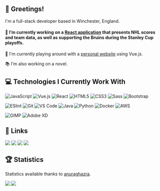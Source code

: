 ## 🦑 Greetings!

I'm a full-stack developer based in Winchester, England.

#### 🏒 I’m currently working on a [React application](https://github.com/Squiddymabob/nhl-app) that presents NHL scores and team data, as well as supporting the Bruins during the Stanley Cup playoffs.

🦑  I'm currently playing around with a [personal website](https://github.com/Squiddymabob/personal-website) using Vue.js.

📚 I'm also working on a novel.

## 💻 Technologies I Currently Work With

![JavaScript](https://img.shields.io/badge/-JavaScript-2e3440?style=flat-square&logo=javascript)
![Vue.js](https://img.shields.io/badge/-Vue.js-2e3440?style=flat-square&logo=Vue.js)
![React](https://img.shields.io/badge/-React-2e3440?style=flat-square&logo=react)
![HTML5](https://img.shields.io/badge/-HTML5-2e3440?style=flat-square&logo=html5)
![CSS3](https://img.shields.io/badge/-CSS3-2e3440?style=flat-square&logo=css3&logoColor=264de4)
![Sass](https://img.shields.io/badge/-Sass-2e3440?style=flat-square&logo=sass&logoColor=%23CC6699)
![Bootstrap](https://img.shields.io/badge/-Bootstrap-2e3440?style=flat-square&logo=bootstrap&logoColor=872ec7)

![ESlint](https://img.shields.io/badge/-ESLint-2e3440?style=flat-square&logo=eslint&logoColor=6315eb)
![Git](https://img.shields.io/badge/-Git-2e3440?style=flat-square&logo=git)
![VS Code](https://img.shields.io/badge/-VSCode-2e3440?style=flat-square&logo=visual-studio-code&logoColor=%231572B6)
![Java](https://img.shields.io/badge/-Java-2e3440?style=flat-square&logo=java&logoColor=e8300c)
![Python](https://img.shields.io/badge/-Python-2e3440?style=flat-square&logo=python)
![Docker](https://img.shields.io/badge/-Docker-2e3440?style=flat-square&logo=docker)
![AWS](https://img.shields.io/badge/-AWS-2e3440?style=flat-square&logo=amazon)

![GIMP](https://img.shields.io/badge/-GIMP-2e3440?style=flat-square&logo=gimp&logoColor=4d4b43)
![Adobe XD](https://img.shields.io/badge/-AdobeXD-2e3440?style=flat-square&logo=adobe&logoColor=bf479b)

## :link: Links

[![](https://img.shields.io/badge/-EmilyWhite-%23282C34?style=flat-square&logo=linkedin&logoColor=2180cf)](https://www.linkedin.com/in/emilydwhite/)
[![](https://img.shields.io/badge/-@Squiddymabob-%23282C34?style=flat-square&logo=twitter)](https://twitter.com/Squiddymabob)
[![](https://img.shields.io/badge/-@squiddymabob-%23282C34?style=flat-square&logo=instagram)](https://instagram.com/squiddymabob)
[![](https://img.shields.io/badge/-squiddymabob-%23282C34?style=flat-square&logo=goodreads&logoColor=e8e3ba)](https://goodreads.com/squiddymabob)

## :trophy: Statistics

Statistics available thanks to [anuraghazra](https://github.com/anuraghazra/github-readme-stats).

<img  align="left" src="https://readme-stats-cfgj2cxdy.vercel.app/api?username=Squiddymabob&count_private=true&include_all_commits=true&theme=nord" />
<img align="left" src="https://readme-stats-cfgj2cxdy.vercel.app/api/top-langs/?username=Squiddymabob&theme=nord&layout=compact" />

